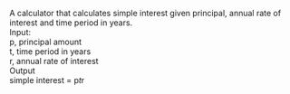 A calculator that calculates simple interest given principal, annual rate of interest and time period in years. <br>
Input: <br>
   p, principal amount <br>
   t, time period in years <br>
   r, annual rate of interest <br>
Output <br>
   simple interest = p*t*r
